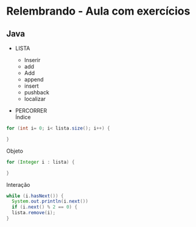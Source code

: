# Relembrando - Aula com exercícios
## Java
* LISTA
  * Inserir
  * add
  * Add
  * append
  * insert
  * pushback
  * localizar
    
* PERCORRER  
Índice
```java
for (int i= 0; i< lista.size(); i++) {

}
```

Objeto
```java
for (Integer i : lista) {

}
```

Interação
```java
while (i.hasNext()) {
  System.out.println(i.next())
  if (i.next() % 2 == 0) {
  lista.remove(i);
}
```
